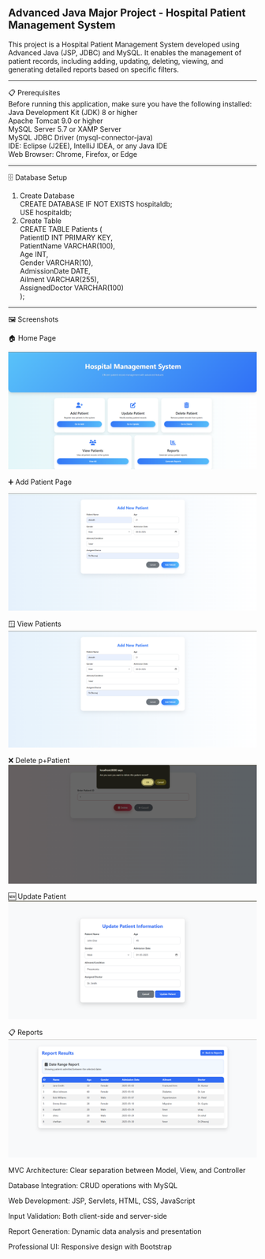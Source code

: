 ## Advanced Java Major Project - Hospital Patient Management System


This project is a Hospital Patient Management System developed using Advanced Java (JSP, JDBC) and MySQL. It enables the management of patient records, including adding, updating, deleting, viewing, and generating detailed reports based on specific filters.
___
📋 Prerequisites                                                
Before running this application, make sure you have the following installed:                                                
Java Development Kit (JDK) 8 or higher                                                
Apache Tomcat 9.0 or higher                                                
MySQL Server 5.7 or XAMP Server                                                
MySQL JDBC Driver (mysql-connector-java)                                                
IDE: Eclipse (J2EE), IntelliJ IDEA, or any Java IDE                                                
Web Browser: Chrome, Firefox, or Edge                                                
___
🗄️ Database Setup                                                
1. Create Database                                                
CREATE DATABASE IF NOT EXISTS hospitaldb;                                                
USE hospitaldb;                                                
2. Create Table                                                
CREATE TABLE Patients (                                  
PatientID INT PRIMARY KEY,                                  
PatientName VARCHAR(100),                                  
Age INT,                                  
Gender VARCHAR(10),                                  
AdmissionDate DATE,                                  
Ailment VARCHAR(255),                                  
AssignedDoctor VARCHAR(100)                                  
);                                  
___

🖼️ Screenshots                                                      

🏠 Home Page                                         

![Output](https://github.com/Sharath8i/Advanced-Java-Major-Project/blob/main/Outputs/Home.png)

➕ Add Patient Page                                                           

![Output](https://github.com/Sharath8i/Advanced-Java-Major-Project/blob/main/Outputs/AddPatient.png)

🪟 View Patients                       
![Output](https://github.com/Sharath8i/Advanced-Java-Major-Project/blob/main/Outputs/AddPatient.png)                       

❌ Delete p+Patient                                  
![Output](https://github.com/Sharath8i/Advanced-Java-Major-Project/blob/main/Outputs/DeletePatient.png)


🆕 Update Patient                           
![Output](https://github.com/Sharath8i/Advanced-Java-Major-Project/blob/main/Outputs/UpdatePatient.png)

📋 Reports                                      
![Output](https://github.com/Sharath8i/Advanced-Java-Major-Project/blob/main/Outputs/ReportResult.png)



MVC Architecture: Clear separation between Model, View, and Controller  

Database Integration: CRUD operations with MySQL                      

Web Development: JSP, Servlets, HTML, CSS, JavaScript                

Input Validation: Both client-side and server-side                                     

Report Generation: Dynamic data analysis and presentation         

Professional UI: Responsive design with Bootstrap              

